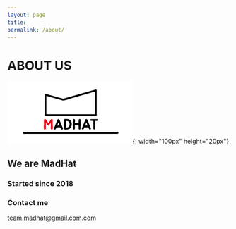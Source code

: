 ```yaml
---
layout: page
title:
permalink: /about/
---
```


# ABOUT US

![](./logo.png){: width="100px" height="20px"}

## We are MadHat

### Started since 2018

### Contact me  
[team.madhat@gmail.com.com](mailto:team.madhat@gmail.com.com)
